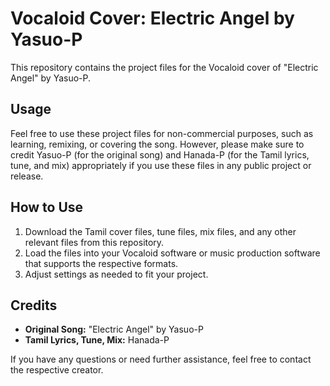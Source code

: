 # Vocaloid Cover: Electric Angel by Yasuo-P

This repository contains the project files for the Vocaloid cover of "Electric Angel" by Yasuo-P. 
## Usage

Feel free to use these project files for non-commercial purposes, such as learning, remixing, or covering the song. However, please make sure to credit Yasuo-P (for the original song) and Hanada-P (for the Tamil lyrics, tune, and mix) appropriately if you use these files in any public project or release.

## How to Use

1. Download the Tamil cover files, tune files, mix files, and any other relevant files from this repository.
2. Load the files into your Vocaloid software or music production software that supports the respective formats.
3. Adjust settings as needed to fit your project.

## Credits

- **Original Song:** "Electric Angel" by Yasuo-P
- **Tamil Lyrics, Tune, Mix:** Hanada-P

If you have any questions or need further assistance, feel free to contact the respective creator.
